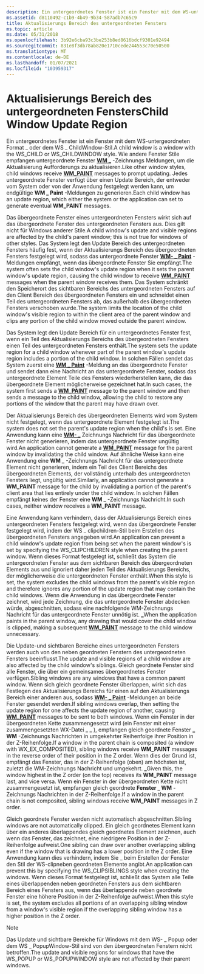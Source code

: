 ```yaml
---
description: Ein untergeordnetes Fenster ist ein Fenster mit dem WS-untergeordneten Format \_ oder dem WS \_ ChildWindow-Stil.
ms.assetid: d8110492-c1b9-4b49-9b34-587adb7c65c9
title: Aktualisierungs Bereich des untergeordneten Fensters
ms.topic: article
ms.date: 05/31/2018
ms.openlocfilehash: 3b92e6cba93c3be253b8ed8616bdcf9301e92494
ms.sourcegitcommit: 831e8f3db78ab820e1710cede244553c70e50500
ms.translationtype: MT
ms.contentlocale: de-DE
ms.lasthandoff: 01/07/2021
ms.locfileid: "103959317"
---
```

# <a name="child-window-update-region"></a><span data-ttu-id="0da65-103">Aktualisierungs Bereich des untergeordneten Fensters</span><span class="sxs-lookup"><span data-stu-id="0da65-103">Child Window Update Region</span></span>

<span data-ttu-id="0da65-104">Ein untergeordnetes Fenster ist ein Fenster mit dem WS-untergeordneten Format \_ oder dem WS \_ ChildWindow-Stil.</span><span class="sxs-lookup"><span data-stu-id="0da65-104">A child window is a window with the WS\_CHILD or WS\_CHILDWINDOW style.</span></span> <span data-ttu-id="0da65-105">Wie andere Fenster Stile empfangen untergeordnete Fenster [**WM \_**](wm-paint.md) -Zeichnungs Meldungen, um die Aktualisierung Aufforderungs zu aktualisieren.</span><span class="sxs-lookup"><span data-stu-id="0da65-105">Like other window styles, child windows receive [**WM\_PAINT**](wm-paint.md) messages to prompt updating.</span></span> <span data-ttu-id="0da65-106">Jedes untergeordnete Fenster verfügt über einen Update Bereich, der entweder vom System oder von der Anwendung festgelegt werden kann, um endgültige **WM \_ Paint** -Meldungen zu generieren.</span><span class="sxs-lookup"><span data-stu-id="0da65-106">Each child window has an update region, which either the system or the application can set to generate eventual **WM\_PAINT** messages.</span></span>

<span data-ttu-id="0da65-107">Das übergeordnete Fenster eines untergeordneten Fensters wirkt sich auf das übergeordnete Fenster des untergeordneten Fensters aus. Dies gilt nicht für Windows anderer Stile.</span><span class="sxs-lookup"><span data-stu-id="0da65-107">A child window's update and visible regions are affected by the child's parent window; this is not true for windows of other styles.</span></span> <span data-ttu-id="0da65-108">Das System legt den Update Bereich des untergeordneten Fensters häufig fest, wenn der Aktualisierungs Bereich des übergeordneten Fensters festgelegt wird, sodass das untergeordnete Fenster [**WM- \_ Paint**](wm-paint.md) -Meldungen empfängt, wenn das übergeordnete Fenster Sie empfängt.</span><span class="sxs-lookup"><span data-stu-id="0da65-108">The system often sets the child window's update region when it sets the parent window's update region, causing the child window to receive [**WM\_PAINT**](wm-paint.md) messages when the parent window receives them.</span></span> <span data-ttu-id="0da65-109">Das System schränkt den Speicherort des sichtbaren Bereichs des untergeordneten Fensters auf den Client Bereich des übergeordneten Fensters ein und schneidet einen Teil des untergeordneten Fensters ab, das außerhalb des übergeordneten Fensters verschoben wurde.</span><span class="sxs-lookup"><span data-stu-id="0da65-109">The system limits the location of the child window's visible region to within the client area of the parent window and clips any portion of the child window moved outside the parent window.</span></span>

<span data-ttu-id="0da65-110">Das System legt den Update Bereich für ein untergeordnetes Fenster fest, wenn ein Teil des Aktualisierungs Bereichs des übergeordneten Fensters einen Teil des untergeordneten Fensters enthält.</span><span class="sxs-lookup"><span data-stu-id="0da65-110">The system sets the update region for a child window whenever part of the parent window's update region includes a portion of the child window.</span></span> <span data-ttu-id="0da65-111">In solchen Fällen sendet das System zuerst eine [**WM \_ Paint**](wm-paint.md) -Meldung an das übergeordnete Fenster und sendet dann eine Nachricht an das untergeordnete Fenster, sodass das untergeordnete Element Teile des Fensters wiederherstellen kann, die das übergeordnete Element möglicherweise gezeichnet hat.</span><span class="sxs-lookup"><span data-stu-id="0da65-111">In such cases, the system first sends a [**WM\_PAINT**](wm-paint.md) message to the parent window and then sends a message to the child window, allowing the child to restore any portions of the window that the parent may have drawn over.</span></span>

<span data-ttu-id="0da65-112">Der Aktualisierungs Bereich des übergeordneten Elements wird vom System nicht festgelegt, wenn das untergeordnete Element festgelegt ist.</span><span class="sxs-lookup"><span data-stu-id="0da65-112">The system does not set the parent's update region when the child's is set.</span></span> <span data-ttu-id="0da65-113">Eine Anwendung kann eine [**WM- \_**](wm-paint.md) Zeichnungs Nachricht für das übergeordnete Fenster nicht generieren, indem das untergeordnete Fenster ungültig wird.</span><span class="sxs-lookup"><span data-stu-id="0da65-113">An application cannot generate a [**WM\_PAINT**](wm-paint.md) message for the parent window by invalidating the child window.</span></span> <span data-ttu-id="0da65-114">Auf ähnliche Weise kann eine Anwendung eine **WM \_** -Zeichnungs Nachricht für das untergeordnete Element nicht generieren, indem ein Teil des Client Bereichs des übergeordneten Elements, der vollständig unterhalb des untergeordneten Fensters liegt, ungültig wird.</span><span class="sxs-lookup"><span data-stu-id="0da65-114">Similarly, an application cannot generate a **WM\_PAINT** message for the child by invalidating a portion of the parent's client area that lies entirely under the child window.</span></span> <span data-ttu-id="0da65-115">In solchen Fällen empfängt keines der Fenster eine **WM \_** -Zeichnungs Nachricht.</span><span class="sxs-lookup"><span data-stu-id="0da65-115">In such cases, neither window receives a **WM\_PAINT** message.</span></span>

<span data-ttu-id="0da65-116">Eine Anwendung kann verhindern, dass der Aktualisierungs Bereich eines untergeordneten Fensters festgelegt wird, wenn das übergeordnete Fenster festgelegt wird, indem der WS \_ clipchildren-Stil beim Erstellen des übergeordneten Fensters angegeben wird.</span><span class="sxs-lookup"><span data-stu-id="0da65-116">An application can prevent a child window's update region from being set when the parent window's is set by specifying the WS\_CLIPCHILDREN style when creating the parent window.</span></span> <span data-ttu-id="0da65-117">Wenn dieses Format festgelegt ist, schließt das System die untergeordneten Fenster aus dem sichtbaren Bereich des übergeordneten Elements aus und ignoriert daher jeden Teil des Aktualisierungs Bereichs, der möglicherweise die untergeordneten Fenster enthält.</span><span class="sxs-lookup"><span data-stu-id="0da65-117">When this style is set, the system excludes the child windows from the parent's visible region and therefore ignores any portion of the update region that may contain the child windows.</span></span> <span data-ttu-id="0da65-118">Wenn die Anwendung in das übergeordnete Fenster zeichnet, wird jede Zeichnung, die das untergeordnete Fenster abdecken würde, abgeschnitten, sodass eine nachfolgende WM-Zeichnungs Nachricht für das untergeordnete Fenster unnötig ist. [**\_**](wm-paint.md)</span><span class="sxs-lookup"><span data-stu-id="0da65-118">When the application paints in the parent window, any drawing that would cover the child window is clipped, making a subsequent [**WM\_PAINT**](wm-paint.md) message to the child window unnecessary.</span></span>

<span data-ttu-id="0da65-119">Die Update-und sichtbaren Bereiche eines untergeordneten Fensters werden auch von den neben geordneten Fenstern des untergeordneten Fensters beeinflusst.</span><span class="sxs-lookup"><span data-stu-id="0da65-119">The update and visible regions of a child window are also affected by the child window's siblings.</span></span> <span data-ttu-id="0da65-120">Gleich geordnete Fenster sind alle Fenster, die über ein gemeinsames übergeordnetes Fenster verfügen.</span><span class="sxs-lookup"><span data-stu-id="0da65-120">Sibling windows are any windows that have a common parent window.</span></span> <span data-ttu-id="0da65-121">Wenn sich gleich geordnete Fenster überlappen, wirkt sich das Festlegen des Aktualisierungs Bereichs für einen auf den Aktualisierungs Bereich einer anderen aus, sodass [**WM- \_ Paint**](wm-paint.md) -Meldungen an beide Fenster gesendet werden.</span><span class="sxs-lookup"><span data-stu-id="0da65-121">If sibling windows overlap, then setting the update region for one affects the update region of another, causing [**WM\_PAINT**](wm-paint.md) messages to be sent to both windows.</span></span> <span data-ttu-id="0da65-122">Wenn ein Fenster in der übergeordneten Kette zusammengesetzt wird (ein Fenster mit einer zusammengesetzten WX-Datei \_ \_ ), empfangen gleich geordnete Fenster **\_ WM** -Zeichnungs Nachrichten in umgekehrter Reihenfolge ihrer Position in der Z-Reihenfolge.</span><span class="sxs-lookup"><span data-stu-id="0da65-122">If a window in the parent chain is composited (a window with WX\_EX\_COMPOSITED), sibling windows receive **WM\_PAINT** messages in the reverse order of their position in the Z order.</span></span> <span data-ttu-id="0da65-123">Wenn dies der Grund ist, empfängt das Fenster, das in der Z-Reihenfolge (oben) am höchsten ist, zuletzt die WM-Zeichnungs Nachricht und umgekehrt. **\_**</span><span class="sxs-lookup"><span data-stu-id="0da65-123">Given this, the window highest in the Z order (on the top) receives its **WM\_PAINT** message last, and vice versa.</span></span> <span data-ttu-id="0da65-124">Wenn ein Fenster in der übergeordneten Kette nicht zusammengesetzt ist, empfangen gleich geordnete **Fenster \_ WM** -Zeichnungs Nachrichten in der Z-Reihenfolge.</span><span class="sxs-lookup"><span data-stu-id="0da65-124">If a window in the parent chain is not composited, sibling windows receive **WM\_PAINT** messages in Z order.</span></span>

<span data-ttu-id="0da65-125">Gleich geordnete Fenster werden nicht automatisch abgeschnitten.</span><span class="sxs-lookup"><span data-stu-id="0da65-125">Sibling windows are not automatically clipped.</span></span> <span data-ttu-id="0da65-126">Ein gleich geordnetes Element kann über ein anderes überlappendes gleich geordnetes Element zeichnen, auch wenn das Fenster, das zeichnet, eine niedrigere Position in der Z-Reihenfolge aufweist.</span><span class="sxs-lookup"><span data-stu-id="0da65-126">One sibling can draw over another overlapping sibling even if the window that is drawing has a lower position in the Z order.</span></span> <span data-ttu-id="0da65-127">Eine Anwendung kann dies verhindern, indem Sie \_ beim Erstellen der Fenster den Stil der WS-clipneben geordneten Elemente angibt.</span><span class="sxs-lookup"><span data-stu-id="0da65-127">An application can prevent this by specifying the WS\_CLIPSIBLINGS style when creating the windows.</span></span> <span data-ttu-id="0da65-128">Wenn dieses Format festgelegt ist, schließt das System alle Teile eines überlappenden neben geordneten Fensters aus dem sichtbaren Bereich eines Fensters aus, wenn das überlappende neben geordnete Fenster eine höhere Position in der Z-Reihenfolge aufweist.</span><span class="sxs-lookup"><span data-stu-id="0da65-128">When this style is set, the system excludes all portions of an overlapping sibling window from a window's visible region if the overlapping sibling window has a higher position in the Z order.</span></span>

> [!Note]  
> <span data-ttu-id="0da65-129">Das Update und sichtbare Bereiche für Windows mit dem WS- \_ Popup oder dem WS \_ PopupWindow-Stil sind von den übergeordneten Fenstern nicht betroffen.</span><span class="sxs-lookup"><span data-stu-id="0da65-129">The update and visible regions for windows that have the WS\_POPUP or WS\_POPUPWINDOW style are not affected by their parent windows.</span></span>

 

 

 



